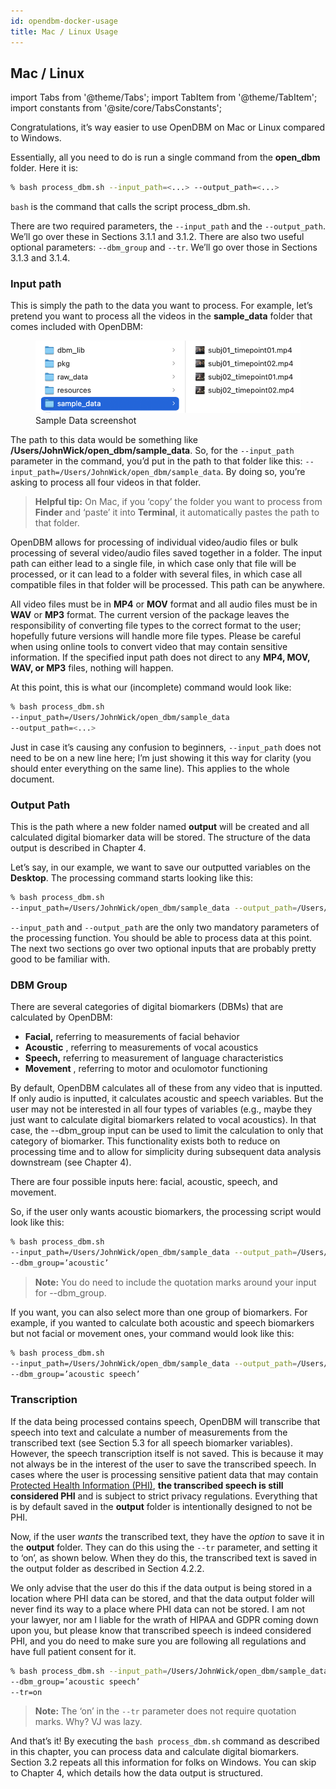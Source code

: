 ```yaml
---
id: opendbm-docker-usage
title: Mac / Linux Usage
---
```


## Mac / Linux

import Tabs from '@theme/Tabs'; import TabItem from '@theme/TabItem'; import constants from '@site/core/TabsConstants';

Congratulations, it’s way easier to use OpenDBM on Mac or Linux compared to Windows.

Essentially, all you need to do is run a single command from the **open_dbm** folder. Here it is: 

```bash
% bash process_dbm.sh --input_path=<...> --output_path=<...>
```

`bash` is the command that calls the script process_dbm.sh. 

There are two required parameters, the `--input_path` and the `--output_path`. We’ll go over these in Sections 3.1.1 and 3.1.2. There are also two useful optional parameters: `--dbm_group` and `--tr`. We’ll go over those in Sections 3.1.3 and 3.1.4.

### Input path

This is simply the path to the data you want to process. For example, let’s pretend you want to process all the videos in the **sample_data** folder that comes included with OpenDBM:

<figure>
  <img src="/docs/assets/mac_linux_1.png" width="1000" alt="Sample Data screenshot" />
  <figcaption>Sample Data screenshot</figcaption>
</figure>

The path to this data would be something like **/Users/JohnWick/open_dbm/sample_data**. So, for the `--input_path` parameter in the command, you’d put in the path to that folder like this: `--input_path=/Users/JohnWick/open_dbm/sample_data`. By doing so, you’re asking to process all four videos in that folder. 
> **Helpful tip:** On Mac, if you ‘copy’ the folder you want to process from **Finder** and ‘paste’ it into **Terminal**, it automatically pastes the path to that folder.

OpenDBM allows for processing of individual video/audio files or bulk processing of several video/audio files saved together in a folder. The input path can either lead to a single file, in which case only that file will be processed, or it can lead to a folder with several files, in which case all compatible files in that folder will be processed. This path can be anywhere.

All video files must be in **MP4** or **MOV** format and all audio files must be in **WAV** or **MP3** format. The current version of the package leaves the responsibility of converting file types to the correct format to the user; hopefully future versions will handle more file types. Please be careful when using online tools to convert video that may contain sensitive information. If the specified input path does not direct to any **MP4, MOV, WAV, or MP3** files, nothing will happen.

At this point, this is what our (incomplete) command would look like:
```bash
% bash process_dbm.sh 
--input_path=/Users/JohnWick/open_dbm/sample_data 
--output_path=<...> 
```
Just in case it’s causing any confusion to beginners, `--input_path` does not need to be on a new line here; I’m just showing it this way for clarity (you should enter everything on the same line). This applies to the whole document.

### Output Path

This is the path where a new folder named **output** will be created and all calculated digital biomarker data will be stored. The structure of the data output is described in Chapter 4.

Let’s say, in our example, we want to save our outputted variables on the **Desktop**. The processing command starts looking like this:
```bash
% bash process_dbm.sh 
--input_path=/Users/JohnWick/open_dbm/sample_data --output_path=/Users/JohnWick/Desktop 
```
`--input_path` and `--output_path` are the only two mandatory parameters of the processing function. You should be able to process data at this point. The next two sections go over two optional inputs that are probably pretty good to be familiar with.

### DBM Group

There are several categories of digital biomarkers (DBMs) that are calculated by OpenDBM: 

- **Facial,** referring to measurements of facial behavior
- **Acoustic** , referring to measurements of vocal acoustics 
- **Speech,** referring to measurement of language characteristics
- **Movement** , referring to motor and oculomotor functioning

By default, OpenDBM calculates all of these from any video that is inputted. If only audio is inputted, it calculates acoustic and speech variables. But the user may not be interested in all four types of variables (e.g., maybe they just want to calculate digital biomarkers related to vocal acoustics). In that case, the --dbm_group input can be used to limit the calculation to only that category of biomarker. This functionality exists both to reduce on processing time and to allow for simplicity during subsequent data analysis downstream (see Chapter 4). 

There are four possible inputs here: facial, acoustic, speech, and movement. 

So, if the user only wants acoustic biomarkers, the processing script would look like this:
```bash
% bash process_dbm.sh 
--input_path=/Users/JohnWick/open_dbm/sample_data --output_path=/Users/JohnWick/Desktop 
--dbm_group=’acoustic’
```
> **Note:** You do need to include the quotation marks around your input for --dbm_group.

If you want, you can also select more than one group of biomarkers. For example, if you wanted to calculate both acoustic and speech biomarkers but not facial or movement ones, your command would look like this:
```bash
% bash process_dbm.sh 
--input_path=/Users/JohnWick/open_dbm/sample_data --output_path=/Users/JohnWick/Desktop 
--dbm_group=’acoustic speech’
```

### Transcription

If the data being processed contains speech, OpenDBM will transcribe that speech into text and calculate a number of measurements from the transcribed text (see Section 5.3 for all speech biomarker variables). However, the speech transcription itself is not saved. This is because it may not always be in the interest of the user to save the transcribed speech. In cases where the user is processing sensitive patient data that may contain [Protected Health Information (PHI)](https://www.hhs.gov/answers/hipaa/what-is-phi/index.html), **the transcribed speech is still considered PHI** and is subject to strict privacy regulations. Everything that is by default saved in the **output** folder is intentionally designed to not be PHI. 

Now, if the user *wants* the transcribed text, they have the *option* to save it in the **output** folder. They can do this using the `--tr` parameter, and setting it to ‘on’, as shown below. When they do this, the transcribed text is saved in the output folder as described in Section 4.2.2. 

We only advise that the user do this if the data output is being stored in a location where PHI data can be stored, and that the data output folder will never find its way to a place where PHI data can not be stored. I am not your lawyer, nor am I liable for the wrath of HIPAA and GDPR coming down upon you, but please know that transcribed speech is indeed considered PHI, and you do need to make sure you are following all regulations and have full patient consent for it.

```bash
% bash process_dbm.sh --input_path=/Users/JohnWick/open_dbm/sample_data --output_path=/Users/JohnWick/Desktop 
--dbm_group=’acoustic speech’
--tr=on
```
> **Note:** The ‘on’ in the `--tr` parameter does not require quotation marks. Why? VJ was lazy.

And that’s it! By executing the `bash process_dbm.sh` command as described in this chapter, you can process data and calculate digital biomarkers. Section 3.2 repeats all this information for folks on Windows. You can skip to Chapter 4, which details how the data output is structured.
